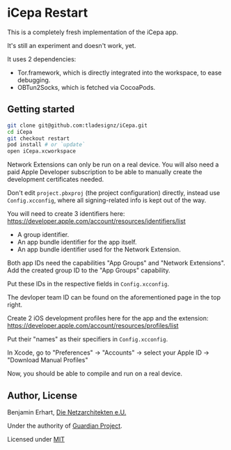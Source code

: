 #  iCepa Restart

This is a completely fresh implementation of the iCepa app.

It's still an experiment and doesn't work, yet.

It uses 2 dependencies:

- Tor.framework, which is directly integrated into the workspace, to ease debugging.
- OBTun2Socks, which is fetched via CocoaPods.

## Getting started

```sh
git clone git@github.com:tladesignz/iCepa.git
cd iCepa
git checkout restart
pod install # or `update`
open iCepa.xcworkspace
```

Network Extensions can only be run on a real device.
You will also need a paid Apple Developer subscription to be able to manually create the 
development certificates needed.

Don't edit `project.pbxproj` (the project configuration) directly, instead use  `Config.xcconfig`, 
where all signing-related info is kept out of the way.

You will need to create 3 identifiers here:
https://developer.apple.com/account/resources/identifiers/list

- A group identifier.
- An app bundle identifier for the app itself.
- An app bundle identifier used for the Network Extension.

Both app IDs need the capabilities "App Groups" and "Network Extensions".
Add the created group ID to the "App Groups" capability.

Put these IDs in the respective fields in `Config.xcconfig`.

The devloper team ID can be found on the aforementioned page in the top right.

Create 2 iOS development profiles here for the app and the extension:
https://developer.apple.com/account/resources/profiles/list

Put their "names" as their specifiers in `Config.xcconfig`.

In Xcode, go to "Preferences" -> "Accounts" -> select your Apple ID -> "Download Manual Profiles"

Now, you should be able to compile and run on a real device.


## Author, License

Benjamin Erhart, [Die Netzarchitekten e.U.](https://die.netzarchitekten.com)

Under the authority of [Guardian Project](https://guardianproject.info).

Licensed under [MIT](LICENSE.txt)
